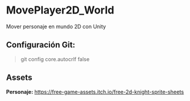 # MovePlayer2D_World
 Mover personaje en mundo 2D con Unity

## Configuración Git:
> git config core.autocrlf false

## Assets
**Personaje:** https://free-game-assets.itch.io/free-2d-knight-sprite-sheets